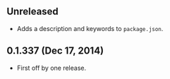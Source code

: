 ## Unreleased
- Adds a description and keywords to `package.json`.

## 0.1.337 (Dec 17, 2014)
- First off by one release.
